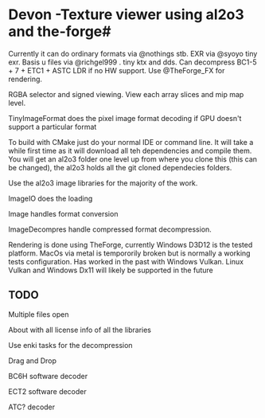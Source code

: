 # Devon -Texture viewer using al2o3 and the-forge#

Currently it can do ordinary formats via @nothings stb. EXR via @syoyo tiny exr. Basis u files via @richgel999 . tiny ktx and dds. Can decompress BC1-5 + 7 + ETC1 + ASTC LDR if no HW support. Use @TheForge_FX for rendering.

RGBA selector and signed viewing. View each array slices and mip map level.

TinyImageFormat does the pixel image format decoding if GPU doesn't support a particular format

To build with CMake just do your normal IDE or command line. It will take a while first time as it will download all teh dependencies and compile them. You will get an al2o3 folder one level up from where you clone this (this can be changed), the al2o3 holds all the git cloned dependecies folders. 

Use the al2o3 image libraries for the majority of the work.

ImageIO does the loading

Image handles format conversion 

ImageDecompres handle compressed format decompression.

Rendering is done using TheForge, currently Windows D3D12 is the tested platform. MacOs via metal is tempororily broken but is normally a working tests configuration. Has worked in the past with Windows Vulkan.
Linux Vulkan and Windows Dx11 will likely be supported in the future

TODO
----
Multiple files open

About with all license info of all the libraries

Use enki tasks for the decompression

Drag and Drop

BC6H software decoder

ECT2 software decoder

ATC? decoder
